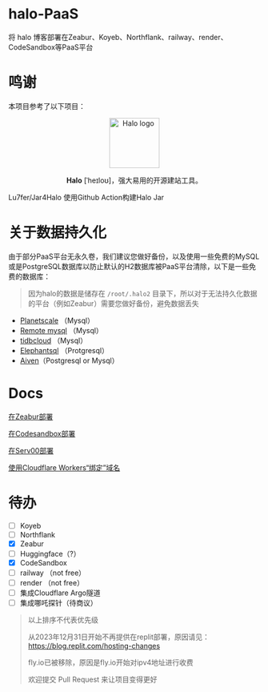 # halo-PaaS

将 halo 博客部署在Zeabur、Koyeb、Northflank、railway、render、CodeSandbox等PaaS平台


# 鸣谢
本项目参考了以下项目：
<p align="center">
    <a href="https://halo.run" target="_blank" rel="noopener noreferrer">
        <img width="100" src="https://halo.run/logo" alt="Halo logo" />
    </a>
</p>
<p align="center"><b>Halo</b> [ˈheɪloʊ]，强大易用的开源建站工具。</p>


Lu7fer/Jar4Halo 使用Github Action构建Halo Jar

# 关于数据持久化
由于部分PaaS平台无永久卷，我们建议您做好备份，以及使用一些免费的MySQL或是PostgreSQL数据库以防止默认的H2数据库被PaaS平台清除，以下是一些免费的数据库：

> 因为halo的数据是储存在 `/root/.halo2` 目录下，所以对于无法持久化数据的平台（例如Zeabur）需要您做好备份，避免数据丢失

- [Planetscale](https://app.planetscale.com/) （Mysql）
- [Remote mysql](https://remotemysql.com/) （Mysql）
- [tidbcloud](https://tidbcloud.com) （Mysql）
- [Elephantsql](https://www.elephantsql.com/) （Protgresql）
- [Aiven](https://console.aiven.io/)（Postgresql or Mysql）

# Docs

[在Zeabur部署](https://github.com/V-Official-233/halo-PaaS/blob/main/docs/Zeabur.md)

[在Codesandbox部署](https://github.com/V-Official-233/halo-PaaS/blob/main/docs/Codesandbox.md)

[在Serv00部署](https://github.com/V-Official-233/halo-PaaS/blob/main/docs/Serv00.md)

[使用Cloudflare Workers“绑定”域名](https://github.com/V-Official-233/halo-PaaS/blob/main/docs/Cloudflare-Workers.md)



# 待办
- [ ] Koyeb
- [ ] Northflank
- [x] Zeabur
- [ ] Huggingface（?）
- [x] CodeSandbox
- [ ] railway （not free）
- [ ] render （not free）
- [ ] 集成Cloudflare Argo隧道
- [ ] 集成哪吒探针（待商议）

> 以上排序不代表优先级
>
> 从2023年12月31日开始不再提供在replit部署，原因请见：https://blog.replit.com/hosting-changes
>
> fly.io已被移除，原因是fly.io开始对ipv4地址进行收费
> 
> 欢迎提交 Pull Request 来让项目变得更好
